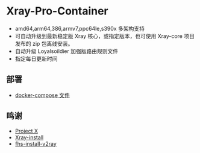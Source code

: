 # Xray-Pro-Container

- amd64,arm64,386,armv7,ppc64le,s390x 多架构支持
- 可自动升级到最新稳定版 Xray 核心，或指定版本，也可使用 Xray-core 项目发布的 zip 包离线安装。
- 自动升级 Loyalsoildier 加强版路由规则文件
- 指定每日更新时间

## 部署

- [docker-compose 文件](https://github.com/wy580477/Xray-Pro-Container/blob/main/docker-compose.yml)

## 鸣谢

- [Project X](https://github.com/XTLS/Xray-core)
- [Xray-install](https://github.com/XTLS/Xray-install)
- [fhs-install-v2ray](https://github.com/v2fly/fhs-install-v2ray)
